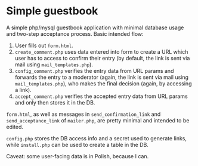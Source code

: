 # Simple guestbook

A simple php/mysql guestbook application with minimal database usage and two-step acceptance process. Basic intended flow:

 1. User fills out `form.html`.
 2. `create_comment.php` uses data entered into form to create a URL which user has to access to confirm their entry (by default, the link is sent via mail using `mail_templates.php`).
 3. `config_comment.php` verifies the entry data from URL params and forwards the entry to a moderator (again, the link is sent via mail using `mail_templates.php`), who makes the final decision (again, by accessing a link).
 4. `accept_comment.php` verifies the accepted entry data from URL params and only then stores it in the DB.

`form.html`, as well as messages in `send_confirmation_link` and `send_acceptance_link` of `mailer.php`, are pretty minimal and intended to be edited.

`config.php` stores the DB access info and a secret used to generate links, while `install.php` can be used to create a table in the DB.

Caveat: some user-facing data is in Polish, because I can.